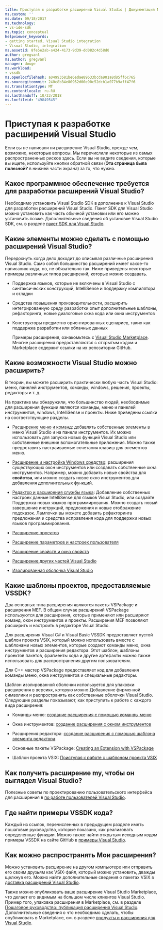 ```yaml
---
title: Приступая к разработке расширений Visual Studio | Документация Майкрософт
ms.custom: ''
ms.date: 09/18/2017
ms.technology:
- vs-ide-sdk
ms.topic: conceptual
helpviewer_keywords:
- getting started, Visual Studio integration
- Visual Studio, integration
ms.assetid: 8fe5e2ab-a424-4173-9d39-dd082c4d58d0
author: gregvanl
ms.author: gregvanl
manager: douge
ms.workload:
- vssdk
ms.openlocfilehash: a04993581be6edae89633bcda901a8d85ff6c765
ms.sourcegitcommit: 240c8b34e80952d00e90c52dcb1a077b9aff47f6
ms.translationtype: MT
ms.contentlocale: ru-RU
ms.lasthandoff: 10/23/2018
ms.locfileid: "49849545"
---
```

# <a name="starting-to-develop-visual-studio-extensions"></a>Приступая к разработке расширений Visual Studio
Если вы не написали ни расширение Visual Studio, прежде чем, возможно, некоторые вопросы. Мы перечислили некоторые из самых распространенных рисков здесь. Если вы не видите сведения, которые вы ищете, используйте кнопки обратной связи (**Эта страница была полезной?** в нижней части экрана) за то, что нужно.

## <a name="what-software-do-i-need-to-develop-visual-studio-extensions"></a>Какое программное обеспечение требуется для разработки расширений Visual Studio?
 Необходимо установить Visual Studio SDK в дополнение к Visual Studio для разработки расширений Visual Studio. Пакет SDK для Visual Studio можно установить как часть обычной установки или его можно установить позже. Дополнительные сведения об установке Visual Studio SDK, см. в разделе [пакет SDK для Visual Studio](../extensibility/visual-studio-sdk.md).

## <a name="what-kinds-of-things-can-i-do-with-visual-studio-extensions"></a>Какие элементы можно сделать с помощью расширений Visual Studio?
 Передохнуть когда дело доходит до описывая различные расширения Visual Studio. Само собой большинство расширений имеет какое-то написанию кода, но, не обязательно так. Ниже приведены некоторые примеры различных типов расширений, которые можно создавать.

- Поддержка языков, которые не включены в Visual Studio с синтаксических конструкций, IntelliSense и поддержку компилятора и отладки

- Средства повышения производительности, расширить интегрированную среду разработки опыт дополнительные шаблоны, рефакторинга, новые диалоговые окна кода или окна инструментов

- Конструкторы предметно ориентированных сценариев, таких как поддержка разработки или облачных данных

  Примеры расширения, ознакомьтесь с [Visual Studio Marketplace](https://marketplace.visualstudio.com/vs). Многие расширения предоставляются с открытым кодом и Marketplace содержит ссылки на их репозитории GitHub.

## <a name="which-visual-studio-features-can-i-extend"></a>Какие возможности Visual Studio можно расширить?
 В теории, вы можете расширить практически любую часть Visual Studio: меню, панелей инструментов, команды, windows, решения, проекты, редакторы и т. д.

 На практике мы обнаружили, что большинство людей, необходимые для расширения функции являются команды, меню и панелей инструментов, windows, IntelliSense и проекты. Ниже приведены ссылки на соответствующие разделы.

-   [Расширение меню и команд](../extensibility/extending-menus-and-commands.md): добавлять собственные элементы в меню Visual Studio и на панели инструментов. Их можно использовать для запуска новых функций Visual Studio или собственные внешние вспомогательные приложения. Можно также предоставить настраиваемые сочетания клавиш для элементов меню.

-   [Расширение и настройка Windows средство](../extensibility/extending-and-customizing-tool-windows.md): расширения существующих окон инструментов или создавать собственные окна инструментов. Например, можно добавить новые свойства для **свойства**, или можно создать новое окно инструментов для добавления дополнительных функций.

-   [Редактор и расширения службы языка](../extensibility/editor-and-language-service-extensions.md): Добавление собственных настроек данные IntelliSense для языков Visual Studio, или создайте Поддержка новых языков программирования. Можно создать новый завершение инструкций, предложения и новые отображение подсказок. Лампочки вы можете добавить рефакторинга предложения и средства исправления кода для поддержки новых языков программирования.

-   [Расширение проектов](../extensibility/extending-projects.md)

-   [Расширение параметров и настроек пользователя](../extensibility/extending-user-settings-and-options.md)

-   [Расширение свойств и окна свойств](../extensibility/extending-properties-and-the-property-window.md)

-   [Расширение других частей Visual Studio](../extensibility/extending-other-parts-of-visual-studio.md)

-   [Изолированная оболочка Visual Studio](../extensibility/visual-studio-isolated-shell.md)

##  <a name="BKMK_ProjectTemplate"></a> Какие шаблоны проектов, предоставляемые VSSDK?
 Два основных типа расширения являются пакеты VSPackage и расширения MEF. В общем случае расширений VSPackage используются для расширения, которые применяют или расширяют команд, окон инструментов и проекты. Расширения MEF позволяют расширить и настроить в редакторе Visual Studio.

 Для расширения Visual C# и Visual Basic VSSDK предоставляет пустой шаблон проекта VSIX, который можно использовать вместе с шаблонами новых элементов, которые создают команды меню, окна инструментов и расширения редактора. Этот шаблон, шаблоны проектов пакетов, фрагменты кода и другие артефакты можно также использовать для распространения другим пользователям.

 Для C++ мастер VSPackage предоставляет код для добавления команды меню, окна инструментов и специальные редакторы.

 Шаблон изолированной оболочки используется для упаковки расширения в версиях, которую можно Добавление фирменной символики и распространять как собственные оболочки Visual Studio. Следующие разделы показывают, как приступить к работе с каждого вида расширения:

-   Команды меню: [создание расширения с помощью команды меню](../extensibility/creating-an-extension-with-a-menu-command.md)

-   Окна инструментов: [создание расширения с окном инструментов](../extensibility/creating-an-extension-with-a-tool-window.md)

-   Расширения редактора: [создание расширения с помощью шаблона элемента редактора](../extensibility/creating-an-extension-with-an-editor-item-template.md)

-   Основные пакеты VSPackage: [Creating an Extension with VSPackage](../extensibility/creating-an-extension-with-a-vspackage.md)

-   Шаблон проекта VSIX: [Приступая к работе с шаблоном проекта VSIX](../extensibility/getting-started-with-the-vsix-project-template.md)

## <a name="how-do-i-get-my-extension-to-look-like-visual-studio"></a>Как получить расширение my, чтобы он выглядел Visual Studio?
 Полезные советы по проектированию пользовательского интерфейса для расширения в [по работе пользователей Visual Studio](../extensibility/ux-guidelines/visual-studio-user-experience-guidelines.md).

## <a name="where-can-i-find-examples-of-vssdk-code"></a>Где найти примеры VSSDK кода?
 Каждый из ссылок, перечисленных в предыдущем разделе иметь пошаговые руководства, которые показано, как реализовать определенные функции. Можно также найти открытым исходным кодом примеры VSSDK на сайте GitHub в [примеры Visual Studio](https://github.com/Microsoft/VSSDK-Extensibility-Samples).

## <a name="how-can-i-distribute-my-extension"></a>Как можно распространять Мои расширения?
 Можно установить расширение на другом компьютере или отправить его своим друзьям как VSIX-файл, который можно установить, дважды щелкнув его. Можно найти дополнительные сведения о пакетах VSIX в [доставка расширений Visual Studio](../extensibility/shipping-visual-studio-extensions.md).

 Также можно опубликовать ваше расширение Visual Studio Marketplace, что делает его видимым на большом числе клиентов Visual Studio. Пример того, упаковка расширения в Marketplace, см. в разделе [Пошаговое руководство: публикация расширения Visual Studio](../extensibility/walkthrough-publishing-a-visual-studio-extension.md). Дополнительные сведения о что необходимо сделать, чтобы опубликовать в Marketplace, см. в разделе [продукты и расширения для Visual Studio](/azure/devops/extend/overview?view=vsts).
